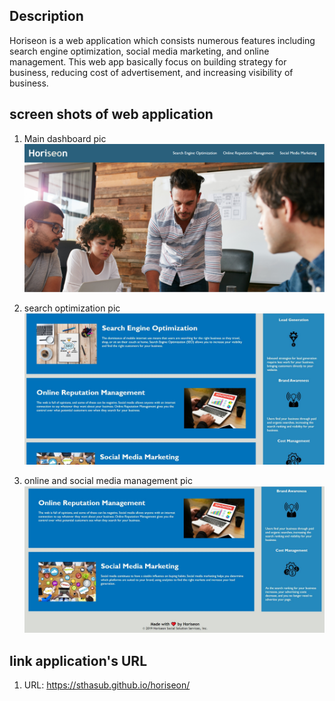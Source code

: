 ## Description

Horiseon is a web application which consists numerous features including search engine optimization, social media marketing, and online management. This web app basically focus on building strategy for business, reducing cost of advertisement, and increasing visibility of business.

## screen shots of web application

1. Main dashboard pic
 ![front image](screenshots/front-img.PNG)

 2. search optimization pic
 ![seo image](screenshots/search-optimisation.JPG) 

 3. online and social media management pic
 ![online and social](screenshots/online-and-social.JPG)

 ## link application's URL
 1. URL: https://sthasub.github.io/horiseon/